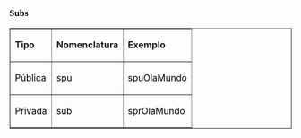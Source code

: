 <h3><a name="_Toc251932178"></a><strong><span style="color: #000000; font-family: Cambria;">Subs</span></strong></h3>
<table border="1" cellspacing="0" cellpadding="0">
   <tbody>
      <tr>
         <td valign="top">
            <p><strong>Tipo</strong></p>
         </td>
         <td valign="top">
            <p><strong>Nomenclatura</strong></p>
         </td>
         <td valign="top">
            <p><strong>Exemplo</strong></p>
         </td>
      </tr>
      <tr>
         <td valign="top">
            <p><span style="color: #000000;">P&uacute;blica</span></p>
         </td>
         <td valign="top">
            <p><span style="color: #000000;">spu</span></p>
         </td>
         <td valign="top">
            <p><span style="color: #000000;">spuOlaMundo</span></p>
         </td>
      </tr>
      <tr>
         <td valign="top">
            <p><span style="color: #000000;">Privada</span></p>
         </td>
         <td valign="top">
            <p><span style="color: #000000;">sub</span></p>
         </td>
         <td valign="top">
            <p><span style="color: #000000;">sprOlaMundo</span></p>
         </td>
      </tr>
   </tbody>
</table>